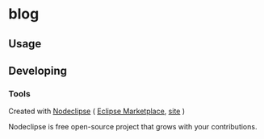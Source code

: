 # blog



## Usage



## Developing



### Tools

Created with [Nodeclipse](https://github.com/Nodeclipse/nodeclipse-1)
 (
	 [Eclipse Marketplace](http://marketplace.eclipse.org/content/nodeclipse), 
	 [site](http://www.nodeclipse.org)
 )   

Nodeclipse is free open-source project that grows with your contributions.

